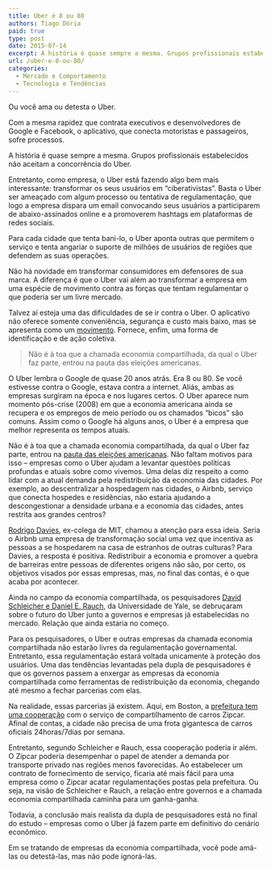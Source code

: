 ```yaml
---
title: Uber é 8 ou 80
authors: Tiago Dória
paid: true
type: post
date: 2015-07-14
excerpt: A história é quase sempre a mesma. Grupos profissionais estabelecidos não aceitam a concorrência do Uber.
url: /uber-e-8-ou-80/
categories:
  - Mercado e Comportamento
  - Tecnologia e Tendências
---
```


Ou você ama ou detesta o Uber.

Com a mesma rapidez que contrata executivos e desenvolvedores de Google e Facebook, o aplicativo, que conecta motoristas e passageiros, sofre processos.

A história é quase sempre a mesma. Grupos profissionais estabelecidos não aceitam a concorrência do Uber.

Entretanto, como empresa, o Uber está fazendo algo bem mais interessante: transformar os seus usuários em &#8220;ciberativistas&#8221;. Basta o Uber ser ameaçado com algum processo ou tentativa de regulamentação, que logo a empresa dispara um email convocando seus usuários a participarem de abaixo-assinados online e a promoverem hashtags em plataformas de redes sociais.

Para cada cidade que tenta bani-lo, o Uber aponta outras que permitem o serviço e tenta angariar o suporte de milhões de usuários de regiões que defendem as suas operações.

Não há novidade em transformar consumidores em defensores de sua marca. A diferença é que o Uber vai além ao transformar a empresa em uma espécie de movimento contra as forças que tentam regulamentar o que poderia ser um livre mercado.

Talvez aí esteja uma das dificuldades de se ir contra o Uber. O aplicativo não oferece somente conveniência, segurança e custo mais baixo, mas se apresenta como um [movimento][1]. Fornece, enfim, uma forma de identificação e de ação coletiva.

> Não é à toa que a chamada economia compartilhada, da qual o Uber faz parte, entrou na pauta das eleições americanas.

O Uber lembra o Google de quase 20 anos atrás. Era 8 ou 80. Se você estivesse contra o Google, estava contra a internet. Aliás, ambas as empresas surgiram na época e nos lugares certos. O Uber aparece num momento pós-crise (2008) em que a economia americana ainda se recupera e os empregos de meio período ou os chamados “bicos” são comuns. Assim como o Google há alguns anos, o Uber é a empresa que melhor representa os tempos atuais.

Não é à toa que a chamada economia compartilhada, da qual o Uber faz parte, entrou na [pauta das eleições americanas][2]. Não faltam motivos para isso &#8211; empresas como o Uber ajudam a levantar questões políticas profundas e atuais sobre como vivemos. Uma delas diz respeito a como lidar com a atual demanda pela redistribuição da economia das cidades. Por exemplo, ao descentralizar a hospedagem nas cidades, o Airbnb, serviço que conecta hospedes e residências, não estaria ajudando a descongestionar a densidade urbana e a economia das cidades, antes restrita aos grandes centros?

[Rodrigo Davies][3], ex-colega de MIT, chamou a atenção para essa ideia. Seria o Airbnb uma empresa de transformação social uma vez que incentiva as pessoas a se hospedarem na casa de estranhos de outras culturas? Para Davies, a resposta é positiva. Redistribuir a economia e promover a quebra de barreiras entre pessoas de diferentes origens não são, por certo, os objetivos visados por essas empresas, mas, no final das contas, é o que acaba por acontecer.

Ainda no campo da economia compartilhada, os pesquisadores [David Schleicher e Daniel E. Rauch][4], da Universidade de Yale, se debruçaram sobre o futuro do Uber junto a governos e empresas já estabelecidas no mercado. Relação que ainda estaria no começo.

Para os pesquisadores, o Uber e outras empresas da chamada economia compartilhada não estarão livres da regulamentação governamental. Entretanto, essa regulamentação estará voltada unicamente à proteção dos usuários. Uma das tendências levantadas pela dupla de pesquisadores é que os governos passem a enxergar as empresas da economia compartilhada como ferramentas de redistribuição da economia, chegando até mesmo a fechar parcerias com elas.

Na realidade, essas parcerias já existem. Aqui, em Boston, a [prefeitura tem uma cooperação][5] com o serviço de compartilhamento de carros Zipcar. Afinal de contas, a cidade não precisa de uma frota gigantesca de carros oficiais 24horas/7dias por semana.

Entretanto, segundo Schleicher e Rauch, essa cooperação poderia ir além. O Zipcar poderia desempenhar o papel de atender a demanda por transporte privado nas regiões menos favorecidas. Ao estabelecer um contrato de fornecimento de serviço, ficaria até mais fácil para uma empresa como o Zipcar acatar regulamentações postas pela prefeitura. Ou seja, na visão de Schleicher e Rauch, a relação entre governos e a chamada economia compartilhada caminha para um ganha-ganha.

Todavia, a conclusão mais realista da dupla de pesquisadores está no final do estudo – empresas como o Uber já fazem parte em definitivo do cenário econômico.

Em se tratando de empresas da economia compartilhada, você pode amá-las ou detestá-las, mas não pode ignorá-las.

 [1]: http://www.inc.com/magazine/201307/christine-lagorio/uber-the-car-service-explosive-growth.html
 [2]: http://www.cnbc.com/2015/07/13/in-economic-address-hillary-clinton-calls-out-gig-economy.html
 [3]: http://rodrigodavies.com/blog/2015/04/28/is-airbnb-a-civic-peace-tech-company.html
 [4]: http://papers.ssrn.com/sol3/papers.cfm?abstract_id=2549919
 [5]: http://www.zipcar.com/press/releases/zipcar-launches-new-boston-fleethub-program